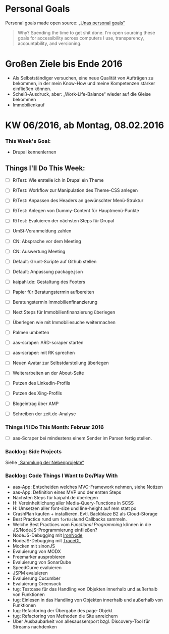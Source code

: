Personal Goals
==============

Personal goals made open source: [„Unas personal goals“](http://una.im/personal-goals-guide/#=%81)
> Why? Spending the time to get shit done. I'm open sourcing these goals for accessibility across computers I use, transparency, accountability, and versioning.

# Großen Ziele bis Ende 2016
* Als Selbstständiger versuchen, eine neue Qualität von Aufträgen zu bekommen, in der mein Know-How und meine Kompetenzen stärker einfließen können.
* Scheiß-Ausdruck, aber: „Work-Life-Balance“ wieder auf die Gleise bekommen
* Immobilienkauf


# KW 06/2016, ab Montag, 08.02.2016


### This Week's Goal: 
* Drupal kennenlernen


## Things I'll Do This Week:
- [ ] R/Test: Wie erstelle ich in Drupal ein Theme
- [ ] R/Test: Workflow zur Manipulation des Theme-CSS anlegen
- [ ] R/Test: Anpassen des Headers an gewünschter Menü-Struktur
- [ ] R/Test: Anlegen von Dummy-Content für Hauptmenü-Punkte
- [ ] R/Test: Evaluieren der nächsten Steps für Drupal
- [ ] UmSt-Voranmeldung zahlen
- [ ] CN: Absprache vor dem Meeting
- [ ] CN: Auswertung Meeting
- [ ] Default: Grunt-Scripte auf Github stellen
- [ ] Default: Anpassung package.json
- [ ] kaipahl.de: Gestaltung des Footers
- [ ] Papier für Beratungstermin aufbereiten
- [ ] Beratungstermin Immobilienfinanzierung
- [ ] Next Steps für Immobilienfinanzierung überlegen
- [ ] Überlegen wie mit Immobiliesuche weitermachen
- [ ] Palmen umbetten
- [ ] aas-scraper: ARD-scraper starten
- [ ] aas-scraper: mit RK sprechen
- [ ] Neuen Avatar zur Selbstdarstellung überlegen
- [ ] Weiterarbeiten an der About-Seite
- [ ] Putzen des LinkedIn-Profils
- [ ] Putzen des Xing-Profils
- [ ] Blogeintrag über AMP
- [ ] Schreiben der zeit.de-Analyse


### Things I'll Do This Month: Februar 2016
- [ ] aas-Scraper bei mindestens einem Sender im Parsen fertig stellen.

### Backlog: Side Projects
Siehe [„Sammlung der Nebenprojekte“](~/Sites/dogfood-personal-goal/recources/pet-projects.md)


### Backlog: Code Things I Want to Do/Play With
* aas-App: Entscheiden welches MVC-Framework nehmen, siehe Notizen
* aas-App: Definition eines MVP und der ersten Steps
* Nächsten Steps für kaipahl.de überlegen
* H: Vereinheitlichung aller Media-Query-Functions in SCSS
* H: Umsetzen aller font-size und line-height auf rem statt px
* CrashPlan kaufen + installieren. Evtl. Backblaze B2 als Cloud-Storage
* Best Practice rund um `forEach`und Callbacks sammeln.
* Welche Best Practices vom _Functional Programming_ können in die JS/NodeJS-Programmierung einfließen?
* NodeJS-Debugging mit [IronNode](http://s-a.github.io/iron-node/)
* NodeJS-Debugging mit [TraceGL](https://github.com/traceglMPL/tracegl)
* Mocken mit sinonJS
* Evaluierung von MODX
* Freemarker ausprobieren
* Evaluierung von SonarQube
* SpeedCurve evaluieren
* JSPM evaluieren
* Evaluierung Cucumber
* Evaluierung Greensock
* tug: Testcase für das Handling von Objekten innerhalb und außerhalb von Funktionen
* tug: Einlesen in das Handling von Objekten innerhalb und außerhalb von Funktionen
* tug: Refactoring der Übergabe des page-Objekt
* tug: Refactoring von Methoden die Site anreichern
* Über Ausbaubarkeit von allesaussersport bzgl. Discovery-Tool für Streams nachdenken


